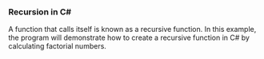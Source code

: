 ### Recursion in C#

A function that calls itself is known as a recursive function. In this example, the program will demonstrate how to create a recursive function in C# by calculating factorial numbers.